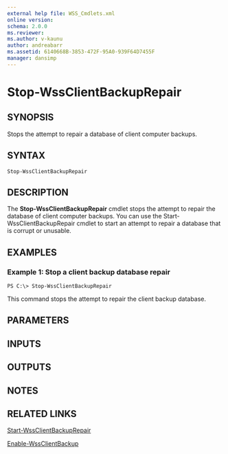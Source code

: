 ```yaml
---
external help file: WSS_Cmdlets.xml
online version: 
schema: 2.0.0
ms.reviewer:
ms.author: v-kaunu
author: andreabarr
ms.assetid: 6140668B-3853-472F-95A0-939F64D7455F
manager: dansimp
---
```


# Stop-WssClientBackupRepair

## SYNOPSIS
Stops the attempt to repair a database of client computer backups.

## SYNTAX

```
Stop-WssClientBackupRepair
```

## DESCRIPTION
The **Stop-WssClientBackupRepair** cmdlet stops the attempt to repair the database of client computer backups.
You can use the Start-WssClientBackupRepair cmdlet to start an attempt to repair a database that is corrupt or unusable.

## EXAMPLES

### Example 1: Stop a client backup database repair
```
PS C:\> Stop-WssClientBackupRepair
```

This command stops the attempt to repair the client backup database.

## PARAMETERS

## INPUTS

## OUTPUTS

## NOTES

## RELATED LINKS

[Start-WssClientBackupRepair](./Start-WssClientBackupRepair.md)

[Enable-WssClientBackup](./Enable-WssClientBackup.md)


